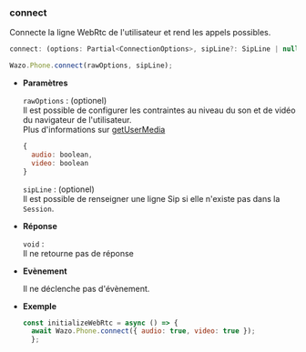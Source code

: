 ### connect

Connecte la ligne WebRtc de l'utilisateur et rend les appels possibles.

```js
connect: (options: Partial<ConnectionOptions>, sipLine?: SipLine | null | undefined) => Promise<void>;
```

```js
Wazo.Phone.connect(rawOptions, sipLine);
```

<div class="useless-tab-container">

- **Paramètres**
  
  `rawOptions` : (optionel)    
  Il est possible de configurer les contraintes au niveau du son et de vidéo du navigateur de l'utilisateur.  
  Plus d'informations sur [getUserMedia](https://developer.mozilla.org/en-US/docs/Web/API/MediaDevices/getUserMedia)
  ```js
  {
    audio: boolean,
    video: boolean
  }
  ```

  `sipLine` : (optionel)  
  Il est possible de renseigner une ligne Sip si elle n'existe pas dans la `Session`.

- **Réponse**

  `void` :  
  Il ne retourne pas de réponse

- **Evènement**

  Il ne déclenche pas d'évènement.

- **Exemple**

  ```js
  const initializeWebRtc = async () => {
    await Wazo.Phone.connect({ audio: true, video: true });
    };
  ```

</div>